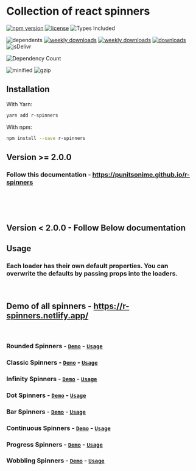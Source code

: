 # Collection of react spinners

[![npm version](https://badge.fury.io/js/r-spinners.svg)][npm_url]
[![license](https://img.shields.io/npm/l/r-spinners.svg)][npm_url]
![Types Included](https://badgen.net/npm/types/r-spinners)

![dependents](https://badgen.net/npm/dependents/r-spinners)
[![weekly downloads](https://badgen.net/npm/dw/r-spinners)][npm_url]
[![weekly downloads](https://badgen.net/npm/dm/r-spinners)][npm_url]
[![downloads](https://img.shields.io/npm/dt/r-spinners.svg)][npm_url]
![jsDelivr](https://badgen.net/jsdelivr/hits/npm/r-spinners)

![Dependency Count](https://badgen.net/bundlephobia/dependency-count/r-spinners)

![minified](https://badgen.net/bundlephobia/min/r-spinners)
![gzip](https://badgen.net/bundlephobia/minzip/r-spinners)

[npm_url]: https://www.npmjs.org/package/r-spinners

## Installation

With Yarn:

```bash
yarn add r-spinners
```

With npm:

```bash
npm install --save r-spinners
```

## Version >= 2.0.0
### Follow this documentation - https://punitsonime.github.io/r-spinners



<br /><br /><br />


## Version < 2.0.0 - Follow Below documentation

## Usage

### Each loader has their own default properties. You can overwrite the defaults by passing props into the loaders.

<br />

## Demo of all spinners - https://r-spinners.netlify.app/

<br />

### Rounded Spinners - [`Demo`](https://codesandbox.io/s/rounded-spinners-ctkq3w) - [`Usage`](./src/Spinners/Rounded/README.md)

### Classic Spinners - [`Demo`](https://codesandbox.io/s/classic-spinners-jg8qb0) - [`Usage`](./src/Spinners/Classic/README.md) 

### Infinity Spinners - [`Demo`](https://codesandbox.io/s/infinity-spinners-qq6ij6) - [`Usage`](./src/Spinners/Infinity/README.md) 

### Dot Spinners - [`Demo`](https://codesandbox.io/s/dot-spinners-ronmuc) - [`Usage`](./src/Spinners/Dot/README.md) 

### Bar Spinners - [`Demo`](https://codesandbox.io/s/bar-spinners-z3b8u9) - [`Usage`](./src/Spinners/Bar/README.md) 

### Continuous Spinners - [`Demo`](https://codesandbox.io/s/continuous-spinners-cvziqr) - [`Usage`](./src/Spinners/Continuous/README.md) 

### Progress Spinners - [`Demo`](https://codesandbox.io/s/progress-spinners-btq55g) - [`Usage`](./src/Spinners/Progress/README.md) 

### Wobbling Spinners - [`Demo`](https://codesandbox.io/s/wobbling-spinners-yfqkp2) - [`Usage`](./src/Spinners/Wobbling/README.md) 
